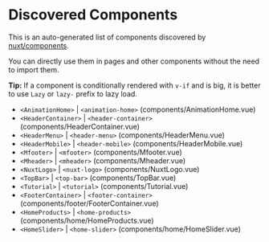 # Discovered Components

This is an auto-generated list of components discovered by [nuxt/components](https://github.com/nuxt/components).

You can directly use them in pages and other components without the need to import them.

**Tip:** If a component is conditionally rendered with `v-if` and is big, it is better to use `Lazy` or `lazy-` prefix to lazy load.

- `<AnimationHome>` | `<animation-home>` (components/AnimationHome.vue)
- `<HeaderContainer>` | `<header-container>` (components/HeaderContainer.vue)
- `<HeaderMenu>` | `<header-menu>` (components/HeaderMenu.vue)
- `<HeaderMobile>` | `<header-mobile>` (components/HeaderMobile.vue)
- `<Mfooter>` | `<mfooter>` (components/Mfooter.vue)
- `<Mheader>` | `<mheader>` (components/Mheader.vue)
- `<NuxtLogo>` | `<nuxt-logo>` (components/NuxtLogo.vue)
- `<TopBar>` | `<top-bar>` (components/TopBar.vue)
- `<Tutorial>` | `<tutorial>` (components/Tutorial.vue)
- `<FooterContainer>` | `<footer-container>` (components/footer/FooterContainer.vue)
- `<HomeProducts>` | `<home-products>` (components/home/HomeProducts.vue)
- `<HomeSlider>` | `<home-slider>` (components/home/HomeSlider.vue)
